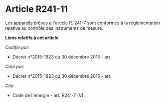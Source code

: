 # Article R241-11

Les appareils prévus à l'article R. 241-7 sont conformes à la réglementation relative au contrôle des instruments de mesure.

**Liens relatifs à cet article**

_Codifié par_:

  - Décret n°2015-1823 du 30 décembre 2015 - art.

_Créé par_:

  - Décret n°2015-1823 du 30 décembre 2015 - art.

_Cite_:

  - Code de l'énergie - art. R241-7 (V)
